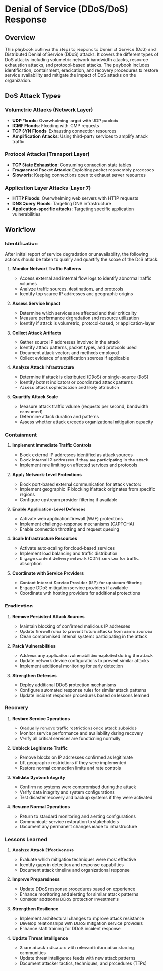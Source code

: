 # Denial of Service (DDoS/DoS) Response

## Overview

This playbook outlines the steps to respond to Denial of Service (DoS) and Distributed Denial of Service (DDoS) attacks. It covers the different types of DoS attacks including volumetric network bandwidth attacks, resource exhaustion attacks, and protocol-based attacks. The playbook includes identification, containment, eradication, and recovery procedures to restore service availability and mitigate the impact of DoS attacks on the organization.

## DoS Attack Types

### Volumetric Attacks (Network Layer)
- **UDP Floods**: Overwhelming target with UDP packets
- **ICMP Floods**: Flooding with ICMP requests
- **TCP SYN Floods**: Exhausting connection resources
- **Amplification Attacks**: Using third-party services to amplify attack traffic

### Protocol Attacks (Transport Layer)
- **TCP State Exhaustion**: Consuming connection state tables
- **Fragmented Packet Attacks**: Exploiting packet reassembly processes
- **Slowloris**: Keeping connections open to exhaust server resources

### Application Layer Attacks (Layer 7)
- **HTTP Floods**: Overwhelming web servers with HTTP requests
- **DNS Query Floods**: Targeting DNS infrastructure
- **Application-specific attacks**: Targeting specific application vulnerabilities

## Workflow

### Identification

After initial report of service degradation or unavailability, the following actions should be taken to qualify and quantify the scope of the DoS attack.

1. **Monitor Network Traffic Patterns**
   - Access external and internal flow logs to identify abnormal traffic volumes
   - Analyze traffic sources, destinations, and protocols
   - Identify top source IP addresses and geographic origins

2. **Assess Service Impact**
   - Determine which services are affected and their criticality
   - Measure performance degradation and resource utilization
   - Identify if attack is volumetric, protocol-based, or application-layer

3. **Collect Attack Artifacts**
   - Gather source IP addresses involved in the attack
   - Identify attack patterns, packet types, and protocols used
   - Document attack vectors and methods employed
   - Collect evidence of amplification sources if applicable

4. **Analyze Attack Infrastructure**
   - Determine if attack is distributed (DDoS) or single-source (DoS)
   - Identify botnet indicators or coordinated attack patterns
   - Assess attack sophistication and likely attribution

5. **Quantify Attack Scale**
   - Measure attack traffic volume (requests per second, bandwidth consumed)
   - Determine attack duration and patterns
   - Assess whether attack exceeds organizational mitigation capacity

### Containment

1. **Implement Immediate Traffic Controls**
   - Block external IP addresses identified as attack sources
   - Block internal IP addresses if they are participating in the attack
   - Implement rate limiting on affected services and protocols

2. **Apply Network-Level Protections**
   - Block port-based external communication for attack vectors
   - Implement geographic IP blocking if attack originates from specific regions
   - Configure upstream provider filtering if available

3. **Enable Application-Level Defenses**
   - Activate web application firewall (WAF) protections
   - Implement challenge-response mechanisms (CAPTCHA)
   - Enable connection throttling and request queuing

4. **Scale Infrastructure Resources**
   - Activate auto-scaling for cloud-based services
   - Implement load balancing and traffic distribution
   - Engage content delivery network (CDN) services for traffic absorption

5. **Coordinate with Service Providers**
   - Contact Internet Service Provider (ISP) for upstream filtering
   - Engage DDoS mitigation service providers if available
   - Coordinate with hosting providers for additional protections

### Eradication

1. **Remove Persistent Attack Sources**
   - Maintain blocking of confirmed malicious IP addresses
   - Update firewall rules to prevent future attacks from same sources
   - Clean compromised internal systems participating in the attack

2. **Patch Vulnerabilities**
   - Address any application vulnerabilities exploited during the attack
   - Update network device configurations to prevent similar attacks
   - Implement additional monitoring for early detection

3. **Strengthen Defenses**
   - Deploy additional DDoS protection mechanisms
   - Configure automated response rules for similar attack patterns
   - Update incident response procedures based on lessons learned

### Recovery

1. **Restore Service Operations**
   - Gradually remove traffic restrictions once attack subsides
   - Monitor service performance and availability during recovery
   - Verify all critical services are functioning normally

2. **Unblock Legitimate Traffic**
   - Remove blocks on IP addresses confirmed as legitimate
   - Lift geographic restrictions if they were implemented
   - Restore normal connection limits and rate controls

3. **Validate System Integrity**
   - Confirm no systems were compromised during the attack
   - Verify data integrity and system configurations
   - Test disaster recovery and backup systems if they were activated

4. **Resume Normal Operations**
   - Return to standard monitoring and alerting configurations
   - Communicate service restoration to stakeholders
   - Document any permanent changes made to infrastructure

### Lessons Learned

1. **Analyze Attack Effectiveness**
   - Evaluate which mitigation techniques were most effective
   - Identify gaps in detection and response capabilities
   - Document attack timeline and organizational response

2. **Improve Preparedness**
   - Update DDoS response procedures based on experience
   - Enhance monitoring and alerting for similar attack patterns
   - Consider additional DDoS protection investments

3. **Strengthen Resilience**
   - Implement architectural changes to improve attack resistance
   - Develop relationships with DDoS mitigation service providers
   - Enhance staff training for DDoS incident response

4. **Update Threat Intelligence**
   - Share attack indicators with relevant information sharing communities
   - Update threat intelligence feeds with new attack patterns
   - Document attacker tactics, techniques, and procedures (TTPs)